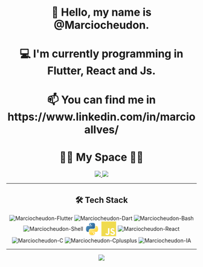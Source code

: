 <h1 align="center">👋 Hello, my name is @Marciocheudon.</h1>
<h1 align="center">💻 I'm currently programming in Flutter, React and Js.</h1>
<h1 align="center">📫 You can find me in https://www.linkedin.com/in/marcioallves/</h1>

<h1 align="center">👨‍💻 My Space 👨‍💻</h1>

<div align="center">
  <a href="https://github.com/Marciocheudon">
    <img height="180em" src="https://github-readme-stats.vercel.app/api?username=Marciocheudon&show_icons=true&theme=tokyonight&include_all_commits=true&count_private=true&hide_border=true&border_radius=10&hide_title=true"/>
    <img height="180em" src="https://github-readme-stats.vercel.app/api/top-langs/?username=Marciocheudon&layout=compact&langs_count=7&theme=tokyonight&hide_border=true&border_radius=10"/>
  </a>
</div>

---

<div align="center">
  <h2>🛠️ Tech Stack</h2>
  <div style="display: inline_block">
    <img align="center" alt="Marciocheudon-Flutter" height="40" width="40" src="https://cdn.jsdelivr.net/gh/devicons/devicon/icons/flutter/flutter-original.svg">
    <img align="center" alt="Marciocheudon-Dart" height="40" width="40" src="https://cdn.jsdelivr.net/gh/devicons/devicon/icons/dart/dart-original.svg">
    <img align="center" alt="Marciocheudon-Bash" height="40" width="40" src="https://cdn.jsdelivr.net/gh/devicons/devicon/icons/bash/bash-original.svg">
    <img align="center" alt="Marciocheudon-Shell" height="40" width="40" src="https://img.icons8.com/ios-filled/50/000000/console.png">
    <img align="center" alt="Marciocheudon-Python" height="40" width="40" src="https://raw.githubusercontent.com/devicons/devicon/master/icons/python/python-original.svg">
    <img align="center" alt="Marciocheudon-Javascript" height="40" width="40" src="https://raw.githubusercontent.com/devicons/devicon/master/icons/javascript/javascript-plain.svg">
    <img align="center" alt="Marciocheudon-React" height="40" width="40" src="https://cdn.jsdelivr.net/gh/devicons/devicon/icons/react/react-original.svg">
    <img align="center" alt="Marciocheudon-C" height="40" width="40" src="https://cdn.jsdelivr.net/gh/devicons/devicon/icons/c/c-original.svg">
    <img align="center" alt="Marciocheudon-Cplusplus" height="40" width="40" src="https://cdn.jsdelivr.net/gh/devicons/devicon/icons/cplusplus/cplusplus-original.svg">
    <img align="center" alt="Marciocheudon-IA" height="40" width="40" src="https://img.icons8.com/ios-filled/50/000000/artificial-intelligence.png">
  </div>
</div>

---

<div align="center">
  <img src="https://readme-typing-svg.herokuapp.com?font=Fira+Code&weight=500&size=25&pause=1000&color=00FF00&background=000000&center=true&vCenter=true&width=500&lines=Mobile+Developer;AI+Enthusiast;Hacker+at+Heart;Hack+The+Planet;Change+The+Planet">
</div>


  
